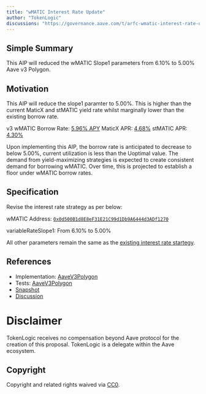 ```yaml
---
title: "wMATIC Interest Rate Update"
author: "TokenLogic"
discussions: "https://governance.aave.com/t/arfc-wmatic-interest-rate-update/15309"
---
```


## Simple Summary

This AIP will reduced the wMATIC Slope1 parameters from 6.10% to 5.00% Aave v3 Polygon.

## Motivation

This AIP will reduce the slope1 paramter to 5.00%. This is higher than the current MaticX and stMATIC yield rate whilst marginally lower than the existing borrow rate.

v3 wMATIC Borrow Rate: [5.96% APY](http://app-aave-com.ipns.localhost:48084/reserve-overview/?underlyingAsset=0x0d500b1d8e8ef31e21c99d1db9a6444d3adf1270&marketName=proto_polygon_v3)
MaticX APR: [4.68%](https://www.staderlabs.com/polygon/stake/)
stMATIC APR: [4.30%](https://lido.fi/)

Upon implementing this AIP, the borrow rate is anticipated to decrease to below 5.00%, current utilization is less than the Uoptimal value. The demand from yield-maximizing strategies is expected to create consistent demand for borrowing wMATIC. Over time, this is projected to establish a floor under wMATIC borrow rates.

## Specification

Revise the interest rate strategy as per below:

wMATIC Address: [`0x0d500B1d8E8eF31E21C99d1Db9A6444d3ADf1270`](https://polygonscan.com/address/0x0d500b1d8e8ef31e21c99d1db9a6444d3adf1270)

variableRateSlope1: From 6.10% to 5.00%

All other parameters remain the same as the [existing interest rate startegy](https://polygonscan.com/address/0xFB0898dCFb69DF9E01DBE625A5988D6542e5BdC5#code).

## References

- Implementation: [AaveV3Polygon](https://github.com/bgd-labs/aave-proposals-v3/blob/main/src/20231112_AaveV3Polygon_WMATICInterestRateUpdate/AaveV3Polygon_WMATICInterestRateUpdate_20231112.sol)
- Tests: [AaveV3Polygon](https://github.com/bgd-labs/aave-proposals-v3/blob/main/src/20231112_AaveV3Polygon_WMATICInterestRateUpdate/AaveV3Polygon_WMATICInterestRateUpdate_20231112.t.sol)
- [Snapshot](https://snapshot.org/#/aave.eth/proposal/0xdc1c37a14bd416c6c8ab15a472348bf933c2fec33678fe94ba6c15cbc30c2812)
- [Discussion](https://governance.aave.com/t/arfc-wmatic-interest-rate-update/15309)

# Disclaimer

TokenLogic receives no compensation beyond Aave protocol for the creation of this proposal. TokenLogic is a delegate within the Aave ecosystem.

## Copyright

Copyright and related rights waived via [CC0](https://creativecommons.org/publicdomain/zero/1.0/).
